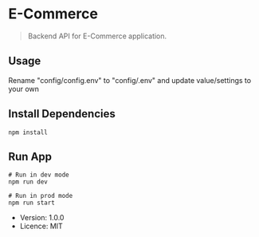 # E-Commerce

> Backend API for E-Commerce application.

## Usage

Rename "config/config.env" to "config/.env" and update value/settings to your own

## Install Dependencies

```
npm install
```

## Run App

```
# Run in dev mode
npm run dev

# Run in prod mode
npm run start
```

-   Version: 1.0.0
-   Licence: MIT
